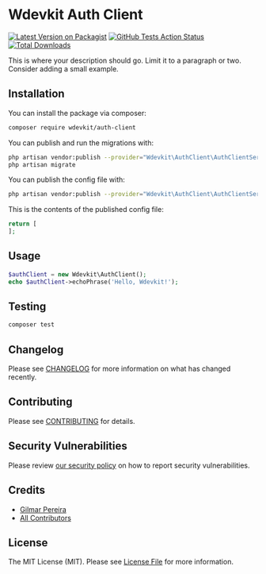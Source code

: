 # Wdevkit Auth Client

[![Latest Version on Packagist](https://img.shields.io/packagist/v/wdevkit/auth-client.svg?style=flat-square)](https://packagist.org/packages/wdevkit/auth-client)
[![GitHub Tests Action Status](https://img.shields.io/github/workflow/status/wdevkit/auth-client/run-tests?label=tests)](https://github.com/wdevkit/auth-client/actions?query=workflow%3ATests+branch%3Amaster)
[![Total Downloads](https://img.shields.io/packagist/dt/wdevkit/auth-client.svg?style=flat-square)](https://packagist.org/packages/wdevkit/auth-client)


This is where your description should go. Limit it to a paragraph or two. Consider adding a small example.

## Installation

You can install the package via composer:

```bash
composer require wdevkit/auth-client
```

You can publish and run the migrations with:

```bash
php artisan vendor:publish --provider="Wdevkit\AuthClient\AuthClientServiceProvider" --tag="migrations"
php artisan migrate
```

You can publish the config file with:
```bash
php artisan vendor:publish --provider="Wdevkit\AuthClient\AuthClientServiceProvider" --tag="config"
```

This is the contents of the published config file:

```php
return [
];
```

## Usage

```php
$authClient = new Wdevkit\AuthClient();
echo $authClient->echoPhrase('Hello, Wdevkit!');
```

## Testing

```bash
composer test
```

## Changelog

Please see [CHANGELOG](CHANGELOG.md) for more information on what has changed recently.

## Contributing

Please see [CONTRIBUTING](.github/CONTRIBUTING.md) for details.

## Security Vulnerabilities

Please review [our security policy](../../security/policy) on how to report security vulnerabilities.

## Credits

- [Gilmar Pereira](https://github.com/wdarking)
- [All Contributors](../../contributors)

## License

The MIT License (MIT). Please see [License File](LICENSE.md) for more information.
